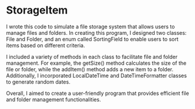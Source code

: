 # StorageItem
I wrote this code to simulate a file storage system that allows users to manage files and folders. In creating this program, I designed two classes: File and Folder, and an enum called SortingField to enable users to sort items based on different criteria. 

I included a variety of methods in each class to facilitate file and folder management. For example, the getSize() method calculates the size of the file or folder, while the addItem() method adds a new item to a folder. Additionally, I incorporated LocalDateTime and DateTimeFormatter classes to generate random dates.

Overall, I aimed to create a user-friendly program that provides efficient file and folder management functionalities.
